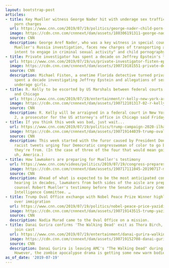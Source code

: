 ```yaml
---
layout: bootstrap-post
articles:
- title: Key Mueller witness George Nader hit with underage sex trafficking, child
    porn charges
  url: https://www.cnn.com/2019/07/19/politics/george-nader-child-porn-sex-charges/index.html
  image: https://cdn.cnn.com/cnnnext/dam/assets/180306191311-george-nader-1995-super-tease.jpg
  source: CNN
  description: George Aref Nader, who was a key witness in special counsel Robert
    Mueller's Russia investigation, faces new charges of transporting a minor "with
    intent to engage in criminal sexual activity" and child pornography.
- title: Private investigator has spent a decade on Jeffrey Epstein's trail
  url: https://www.cnn.com/2019/07/19/us/private-investigator-fisten-epstein-sex-case-invs/index.html
  image: https://cdn.cnn.com/cnnnext/dam/assets/190719181551-private-detective-epstein1-super-tease.jpg
  source: CNN
  description: Michael Fisten, a onetime Florida detective turned private investigator,
    spent a decade investigating Jeffrey Epstein and allegations of sex abuse with
    underage girls.
- title: R. Kelly to be escorted by US Marshals between federal courts in New York
    and Chicago
  url: https://www.cnn.com/2019/07/19/entertainment/r-kelly-new-york-arraignment/index.html
  image: https://cdn.cnn.com/cnnnext/dam/assets/190712101317-02-r-kelly-hearing-0626-super-tease.jpg
  source: CNN
  description: R. Kelly will be arraigned in a federal court in New York on August
    2, a prosecutor for the US attorney's office in Chicago said Friday.
- title: If you think this week was bad, just wait...
  url: https://www.cnn.com/2019/07/19/politics/trump-campaign-2020-ilhan-omar-tweets/index.html
  image: https://cdn.cnn.com/cnnnext/dam/assets/190719144039-trump-oval-office-apollo-super-tease.jpg
  source: CNN
  description: This week started with the furor caused by President Donald Trump's
    racist tweets urging four Democratic congresswoman of color to go back to where
    they're from. (In the case of three of the four that would mean going back to,
    uh, America.)
- title: How lawmakers are preparing for Mueller's testimony
  url: https://www.cnn.com/videos/politics/2019/07/19/congress-prepares-mueller-testimony-raju-pkg-tsr-vpx.cnn
  image: https://cdn.cnn.com/cnnnext/dam/assets/190717111045-20190717-mueller-congress-illustration-super-tease.jpg
  source: CNN
  description: Ahead of what is expected to be the most anticipated congressional
    hearing in decades, lawmakers from both sides of the aisle are preparing for special
    counsel Robert Mueller's testimony before the Senate Judiciary Committee and House
    Intelligence Committee. …
- title: Trump Oval Office exchange with Nobel Peace Prize Winner highlights tension
    over immigration
  url: https://www.cnn.com/2019/07/19/politics/nobel-peace-price-yazidi-oval-office/index.html
  image: https://cdn.cnn.com/cnnnext/dam/assets/190719143515-trump-yazidi-nadia-murad-split-super-tease.jpg
  source: CNN
  description: Nadia Murad came to the Oval Office on a mission.
- title: Danai Gurira confirms 'The Walking Dead' exit as Thora Birch, Kevin Carroll
    join cast
  url: https://www.cnn.com/2019/07/19/entertainment/danai-gurira-walking-dead-season-10/index.html
  image: https://cdn.cnn.com/cnnnext/dam/assets/190719152708-danai-gurira-super-tease.jpg
  source: CNN
  description: Danai Gurira is leaving AMC's "The Walking Dead" during Season 10.
    However, the zombie apocalypse drama is getting some new warm bodies.
as_of_date: '2019-07-19'
---
```


